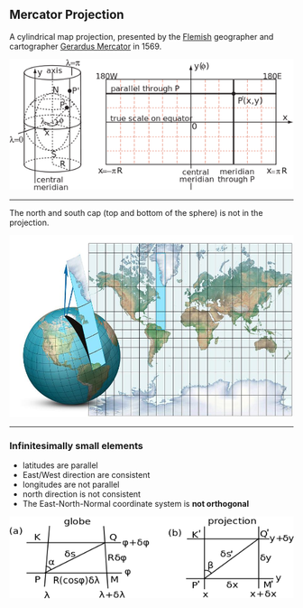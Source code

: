 ## Mercator Projection



A cylindrical map projection, presented by the [Flemish](https://en.wikipedia.org/wiki/Flemish_people) geographer and cartographer [Gerardus Mercator](https://en.wikipedia.org/wiki/Gerardus_Mercator) in 1569.

![](/assets/earth_600px-Cylindrical_Projection_basics2.svg.png)

---

The north and south cap \(top and bottom of the sphere\) is not in the projection.

![](/assets/earth_mercator-map-projection-diagram-claus-lunau.jpg)

---

### Infinitesimally small elements

* latitudes are parallel
* East/West direction are consistent
* longitudes are not parallel
* north direction is not consistent
* The East-North-Normal coordinate system is **not orthogonal**

![](/assets/earth_600px-CylProj_infinitesimals2.svg.png)

